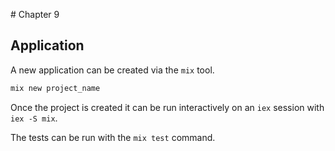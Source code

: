 # Chapter 9
## Application

A new application can be created via the `mix` tool.

```bash
mix new project_name
```

Once the project is created it can be run interactively on an `iex` session with `iex -S mix`.

The tests can be run with the `mix test` command.
